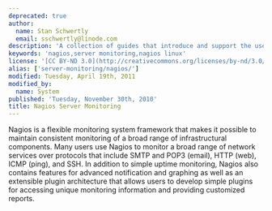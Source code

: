 ```yaml
---
deprecated: true
author:
  name: Stan Schwertly
  email: sschwertly@linode.com
description: 'A collection of guides that introduce and support the use of Nagios.'
keywords: 'nagios,server monitoring,nagios linux'
license: '[CC BY-ND 3.0](http://creativecommons.org/licenses/by-nd/3.0/us/)'
alias: ['server-monitoring/nagios/']
modified: Tuesday, April 19th, 2011
modified_by:
  name: System
published: 'Tuesday, November 30th, 2010'
title: Nagios Server Monitoring
---
```


Nagios is a flexible monitoring system framework that makes it possible to maintain consistent monitoring of a broad range of infrastructural components. Many users use Nagios to monitor a broad range of network services over protocols that include SMTP and POP3 (email), HTTP (web), ICMP (ping), and SSH. In addition to simple uptime monitoring, Nagios also contains features for advanced notification and graphing as well as an extensible plugin architecture that allows users to develop simple plugins for accessing unique monitoring information and providing customized reports.
